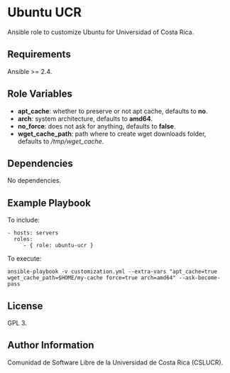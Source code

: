 Ubuntu UCR
===========

Ansible role to customize Ubuntu for Universidad of Costa Rica.

Requirements
------------

Ansible >= 2.4.

Role Variables
--------------

- **apt_cache**: whether to preserve or not apt cache, defaults to **no**.
- **arch**: system architecture, defaults to **amd64**.
- **no_force**: does not ask for anything, defaults to **false**.
- **wget_cache_path**: path where to create wget downloads folder, defaults to */tmp/wget_cache*.

Dependencies
------------

No dependencies.

Example Playbook
----------------

To include:

    - hosts: servers
      roles:
         - { role: ubuntu-ucr }

To execute:

    ansible-playbook -v customization.yml --extra-vars "apt_cache=true wget_cache_path=$HOME/my-cache force=true arch=amd64" --ask-become-pass

License
-------

GPL 3.

Author Information
------------------

Comunidad de Software Libre de la Universidad de Costa Rica (CSLUCR).
